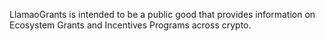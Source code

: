 LlamaoGrants is intended to be a public good that provides information on Ecosystem Grants and Incentives Programs across crypto. 